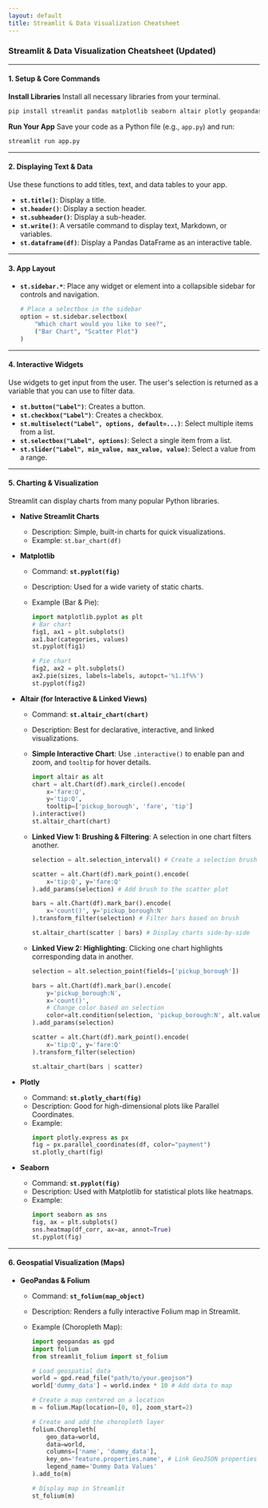 ```yaml
---
layout: default
title: Streamlit & Data Visualization Cheatsheet
---
```


### Streamlit & Data Visualization Cheatsheet (Updated)

---

#### 1. Setup & Core Commands

**Install Libraries**
Install all necessary libraries from your terminal.

```bash
pip install streamlit pandas matplotlib seaborn altair plotly geopandas folium streamlit-folium
```

**Run Your App**
Save your code as a Python file (e.g., `app.py`) and run:

```bash
streamlit run app.py
```

---

#### 2. Displaying Text & Data

Use these functions to add titles, text, and data tables to your app.

- **`st.title()`**: Display a title.
- **`st.header()`**: Display a section header.
- **`st.subheader()`**: Display a sub-header.
- **`st.write()`**: A versatile command to display text, Markdown, or variables.
- **`st.dataframe(df)`**: Display a Pandas DataFrame as an interactive table.

---

#### 3. App Layout

- **`st.sidebar.*`**: Place any widget or element into a collapsible sidebar for controls and navigation.
  ```python
  # Place a selectbox in the sidebar
  option = st.sidebar.selectbox(
      "Which chart would you like to see?",
      ("Bar Chart", "Scatter Plot")
  )
  ```

---

#### 4. Interactive Widgets

Use widgets to get input from the user. The user's selection is returned as a variable that you can use to filter data.

- **`st.button("Label")`**: Creates a button.
- **`st.checkbox("Label")`**: Creates a checkbox.
- **`st.multiselect("Label", options, default=...)`**: Select multiple items from a list.
- **`st.selectbox("Label", options)`**: Select a single item from a list.
- **`st.slider("Label", min_value, max_value, value)`**: Select a value from a range.

---

#### 5. Charting & Visualization

Streamlit can display charts from many popular Python libraries.

- **Native Streamlit Charts**

  - Description: Simple, built-in charts for quick visualizations.
  - Example: `st.bar_chart(df)`

- **Matplotlib**

  - Command: **`st.pyplot(fig)`**
  - Description: Used for a wide variety of static charts.
  - Example (Bar & Pie):

    ```python
    import matplotlib.pyplot as plt
    # Bar chart
    fig1, ax1 = plt.subplots()
    ax1.bar(categories, values)
    st.pyplot(fig1)

    # Pie chart
    fig2, ax2 = plt.subplots()
    ax2.pie(sizes, labels=labels, autopct='%1.1f%%')
    st.pyplot(fig2)
    ```

- **Altair (for Interactive & Linked Views)**

  - Command: **`st.altair_chart(chart)`**
  - Description: Best for declarative, interactive, and linked visualizations.

  - **Simple Interactive Chart**: Use `.interactive()` to enable pan and zoom, and `tooltip` for hover details.

    ```python
    import altair as alt
    chart = alt.Chart(df).mark_circle().encode(
        x='fare:Q',
        y='tip:Q',
        tooltip=['pickup_borough', 'fare', 'tip']
    ).interactive()
    st.altair_chart(chart)
    ```

  - **Linked View 1: Brushing & Filtering**: A selection in one chart filters another.

    ```python
    selection = alt.selection_interval() # Create a selection brush

    scatter = alt.Chart(df).mark_point().encode(
        x='tip:Q', y='fare:Q'
    ).add_params(selection) # Add brush to the scatter plot

    bars = alt.Chart(df).mark_bar().encode(
        x='count()', y='pickup_borough:N'
    ).transform_filter(selection) # Filter bars based on brush

    st.altair_chart(scatter | bars) # Display charts side-by-side
    ```

  - **Linked View 2: Highlighting**: Clicking one chart highlights corresponding data in another.

    ```python
    selection = alt.selection_point(fields=['pickup_borough'])

    bars = alt.Chart(df).mark_bar().encode(
        y='pickup_borough:N',
        x='count()',
        # Change color based on selection
        color=alt.condition(selection, 'pickup_borough:N', alt.value('lightgray'))
    ).add_params(selection)

    scatter = alt.Chart(df).mark_point().encode(
        x='tip:Q', y='fare:Q'
    ).transform_filter(selection)

    st.altair_chart(bars | scatter)
    ```

- **Plotly**

  - Command: **`st.plotly_chart(fig)`**
  - Description: Good for high-dimensional plots like Parallel Coordinates.
  - Example:
    ```python
    import plotly.express as px
    fig = px.parallel_coordinates(df, color="payment")
    st.plotly_chart(fig)
    ```

- **Seaborn**
  - Command: **`st.pyplot(fig)`**
  - Description: Used with Matplotlib for statistical plots like heatmaps.
  - Example:
    ```python
    import seaborn as sns
    fig, ax = plt.subplots()
    sns.heatmap(df_corr, ax=ax, annot=True)
    st.pyplot(fig)
    ```

---

#### 6. Geospatial Visualization (Maps)

- **GeoPandas & Folium**

  - Command: **`st_folium(map_object)`**
  - Description: Renders a fully interactive Folium map in Streamlit.
  - Example (Choropleth Map):

    ```python
    import geopandas as gpd
    import folium
    from streamlit_folium import st_folium

    # Load geospatial data
    world = gpd.read_file("path/to/your.geojson")
    world['dummy_data'] = world.index * 10 # Add data to map

    # Create a map centered on a location
    m = folium.Map(location=[0, 0], zoom_start=2)

    # Create and add the choropleth layer
    folium.Choropleth(
        geo_data=world,
        data=world,
        columns=['name', 'dummy_data'],
        key_on='feature.properties.name', # Link GeoJSON properties to data
        legend_name='Dummy Data Values'
    ).add_to(m)

    # Display map in Streamlit
    st_folium(m)
    ```
